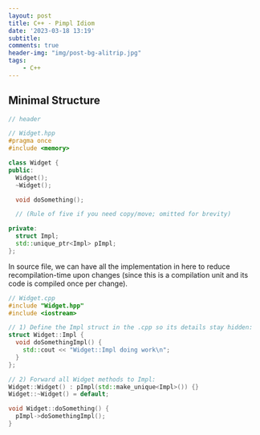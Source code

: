 ```yaml
---
layout: post
title: C++ - Pimpl Idiom
date: '2023-03-18 13:19'
subtitle: 
comments: true
header-img: "img/post-bg-alitrip.jpg"
tags:
    - C++
---
```


## Minimal Structure

```cpp
// header

// Widget.hpp
#pragma once
#include <memory>

class Widget {
public:
  Widget();
  ~Widget();

  void doSomething();

  // (Rule of five if you need copy/move; omitted for brevity)

private:
  struct Impl;
  std::unique_ptr<Impl> pImpl;
};
```

In source file, we can have all the implementation in here to reduce recompilation-time upon changes (since this is a compilation unit and its code is compiled once per change). 

```cpp
// Widget.cpp
#include "Widget.hpp"
#include <iostream>

// 1) Define the Impl struct in the .cpp so its details stay hidden:
struct Widget::Impl {
  void doSomethingImpl() {
    std::cout << "Widget::Impl doing work\n";
  }
};

// 2) Forward all Widget methods to Impl:
Widget::Widget() : pImpl(std::make_unique<Impl>()) {}
Widget::~Widget() = default;

void Widget::doSomething() {
  pImpl->doSomethingImpl();
}
```